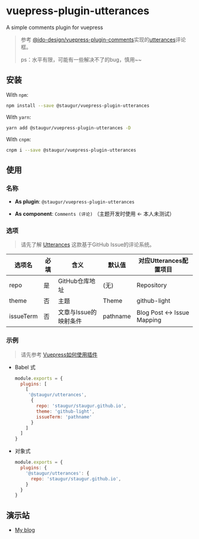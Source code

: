 # vuepress-plugin-utterances

A simple comments plugin for vuepress

> 参考 [@ido-design/vuepress-plugin-comments](https://github.com/Timi-design/vuepress-plugin-timi/tree/master/vuepress-plugin-comments)实现的[utterances](https://utteranc.es/)评论框。
>
> ps：水平有限，可能有一些解决不了的bug，慎用~~

## 安装

With `npm`:

```bash
npm install --save @staugur/vuepress-plugin-utterances
```

With `yarn`:

```bash
yarn add @staugur/vuepress-plugin-utterances -D
```

With `cnpm`:

```bash
cnpm i --save @staugur/vuepress-plugin-utterances
```

## 使用

### 名称

- **As plugin**: `@staugur/vuepress-plugin-utterances`

- **As component**: `Comments (评论)` （主题开发时使用 <- 本人未测试）

### 选项

> 请先了解 [Utterances](https://utteranc.es) 这款基于GitHub Issue的评论系统。

|  选项名 | 必填 |  含义              |  默认值       |  对应Utterances配置项目 |
| ------ | ----|--------------------| ------------ | ----------------------|
|  repo  |  是  |  GitHub仓库地址     | (无)         | Repository |
|  theme |  否  |  主题 | Theme       | github-light| Theme|
|  issueTerm |否|  文章与Issue的映射条件 | pathname   | Blog Post ↔️ Issue Mapping |

### 示例

> 请先参考 [Vuepress如何使用插件](https://vuepress.vuejs.org/zh/plugin/using-a-plugin.html)

- Babel 式

  ```javascript
  module.exports = {
    plugins: [
      [
       '@staugur/utterances',
        {
          repo: 'staugur/staugur.github.io',
          theme: 'github-light',
          issueTerm: 'pathname'
        }
      ]
    ]
  }
  ```

- 对象式

  ```javascript
  module.exports = {
    plugins: {
      '@staugur/utterances': {
        repo: 'staugur/staugur.github.io',
      }
    }
  }
  ```

## 演示站

- [My blog](https://blog.saintic.com)
